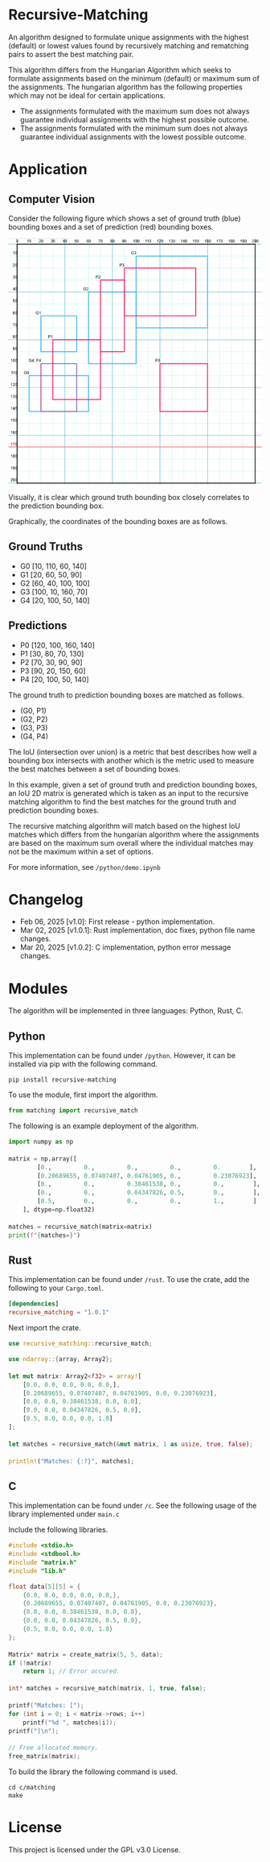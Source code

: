 # Recursive-Matching

An algorithm designed to formulate unique assignments with the highest (default)
or lowest values found by recursively matching and rematching pairs to 
assert the best matching pair. 

This algorithm differs from the Hungarian Algorithm which seeks to formulate
assignments based on the minimum (default) or maximum sum of the assignments. The
hungarian algorithm has the following properties which may not be ideal for certain
applications.

* The assignments formulated with the maximum sum does not always guarantee individual assignments with the highest possible outcome. 
* The assignments formulated with the minimum sum does not always guarantee individual assignments with the lowest possible outcome.

# Application

## Computer Vision

Consider the following figure which shows a set of ground truth (blue) bounding boxes and a set of prediction (red) bounding boxes. 

![Computer Vision Sample](/docs/images/cv_demo_bbx_graph.png)

Visually, it is clear which ground truth bounding box closely correlates to the prediction bounding box. 

Graphically, the coordinates of the bounding boxes are as follows.

## Ground Truths

* G0 [10, 110, 60, 140]
* G1 [20, 60, 50, 90]
* G2 [60, 40, 100, 100]
* G3 [100, 10, 160, 70]
* G4 [20, 100, 50, 140]

## Predictions

* P0 [120, 100, 160, 140]
* P1 [30, 80, 70, 130]
* P2 [70, 30, 90, 90]
* P3 [90, 20, 150, 60]
* P4 [20, 100, 50, 140]

The ground truth to prediction bounding boxes are matched as follows.

* (G0, P1)
* (G2, P2)
* (G3, P3)
* (G4, P4)

The IoU (intersection over union) is a metric that best describes
how well a bounding box intersects with another which is the metric used to
measure the best matches between a set of bounding boxes.

In this example, given a set of ground truth and prediction bounding boxes,
an IoU 2D matrix is generated which is taken as an input to the recursive matching
algorithm to find the best matches for the ground truth and prediction bounding
boxes.

The recursive matching algorithm will match based on the highest IoU matches which
differs from the hungarian algorithm where the assignments are based on 
the maximum sum overall where the individual matches may not be the maximum
within a set of options.

For more information, see `/python/demo.ipynb`

# Changelog

* Feb 06, 2025 [v1.0]: First release - python implementation.
* Mar 02, 2025 [v1.0.1]: Rust implementation, doc fixes, python file name changes.
* Mar 20, 2025 [v1.0.2]: C implementation, python error message changes. 

# Modules
The algorithm will be implemented in three languages: Python, Rust, C.

## Python

This implementation can be found under `/python`. However, it can be
installed via pip with the following command.

```shell
pip install recursive-matching
```

To use the module, first import the algorithm.

```python
from matching import recursive_match
```

The following is an example deployment of the algorithm.

```python
import numpy as np

matrix = np.array([
        [0.,         0.,         0.,         0.,         0.        ],
        [0.20689655, 0.07407407, 0.04761905, 0.,         0.23076923],
        [0.,         0.,         0.38461538, 0.,         0.,        ],
        [0.,         0.,         0.04347826, 0.5,        0.,        ],
        [0.5,        0.,         0.,         0.,         1.,        ]
    ], dtype=np.float32)
    
matches = recursive_match(matrix=matrix)
print(f"{matches=}")
```

## Rust
This implementation can be found under `/rust`. To use the crate, add the
following to your `Cargo.toml`.

```toml
[dependencies]
recursive_matching = "1.0.1"
```

Next import the crate.

```rust
use recursive_matching::recursive_match;
```

```rust
use ndarray::{array, Array2};

let mut matrix: Array2<f32> = array![
    [0.0, 0.0, 0.0, 0.0, 0.0,],
    [0.20689655, 0.07407407, 0.04761905, 0.0, 0.23076923],
    [0.0, 0.0, 0.38461538, 0.0, 0.0],
    [0.0, 0.0, 0.04347826, 0.5, 0.0],
    [0.5, 0.0, 0.0, 0.0, 1.0]
];

let matches = recursive_match(&mut matrix, 1 as usize, true, false);

println!("Matches: {:?}", matches);
```

## C
This implementation can be found under `/c`. See the following usage of the
library implemented under `main.c`

Include the following libraries.

```c
#include <stdio.h>
#include <stdbool.h>
#include "matrix.h"
#include "lib.h"
```

```c
float data[5][5] = {
    {0.0, 0.0, 0.0, 0.0, 0.0,},
    {0.20689655, 0.07407407, 0.04761905, 0.0, 0.23076923},
    {0.0, 0.0, 0.38461538, 0.0, 0.0},
    {0.0, 0.0, 0.04347826, 0.5, 0.0},
    {0.5, 0.0, 0.0, 0.0, 1.0}
};

Matrix* matrix = create_matrix(5, 5, data);
if (!matrix)
    return 1; // Error occured.

int* matches = recursive_match(matrix, 1, true, false);

printf("Matches: [");
for (int i = 0; i < matrix->rows; i++)
    printf("%d ", matches[i]);
printf("]\n");

// Free allocated memory.
free_matrix(matrix);
```

To build the library the following command is used.

```shell
cd c/matching
make
```

# License

This project is licensed under the GPL v3.0 License.